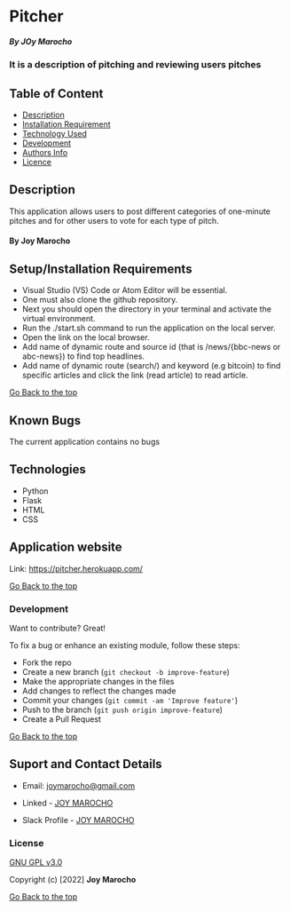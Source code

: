 # Pitcher
##### By JOy Marocho
### It is a description of pitching and reviewing users pitches
## Table of Content
+ [Description](#description)
+ [Installation Requirement](#Installation)
+ [Technology Used](#technology-used)
+ [Development ](#development)
+ [Authors Info](#author-Info)
+ [Licence](#licence)

## Description
This application allows users to post different categories of one-minute pitches and for other users to vote for each type of pitch.

#### By Joy Marocho

## Setup/Installation Requirements
* Visual Studio (VS) Code or Atom Editor will be essential.
* One must also clone the github repository.
* Next you should open the directory in your terminal and activate the virtual environment. 
* Run the ./start.sh command to run the application on the local server.
* Open the link on the local browser.
* Add name of dynamic route and source id (that is /news/{bbc-news or abc-news}) to find top headlines.
* Add name of dynamic route (search/) and keyword (e.g bitcoin) to find specific articles and click the link (read article) to read article.

 [Go Back to the top](#Pitcher)

## Known Bugs
The current application contains no bugs

## Technologies
* Python
* Flask
* HTML
* CSS


## Application website
Link: https://pitcher.herokuapp.com/

[Go Back to the top](#Pitcher)

### Development

Want to contribute? Great!

To fix a bug or enhance an existing module, follow these steps:

- Fork the repo
- Create a new branch (`git checkout -b improve-feature`)
- Make the appropriate changes in the files
- Add changes to reflect the changes made
- Commit your changes (`git commit -am 'Improve feature'`)
- Push to the branch (`git push origin improve-feature`)
- Create a Pull Request 
 
 [Go Back to the top](#Pitcher)


## Suport and Contact Details
 -  Email: joymarocho@gmail.com

 -  Linked - [JOY MAROCHO](https://www.linkedin.com/in/joy-marocho-553b3b12a/)

 -  Slack Profile - [JOY MAROCHO](https://app.slack.com/client/T0101L740P4/D0330AQB1PSlack%20Profile%20-%20[JOY%20MAROCHO](https://app.slack.com/client/T077KKCG6/GLRQR61NW/user_profile/UKXhttps://app.slack.com/client/T0101L740P4/D0330AQB1PSlack%20Profile%20-%20[JOY%20MAROCHO](https://app.slack.com/client/T077KKCG6/GLRQR61NW/user_profile/UKXCHMCNP?cdn_fallback=1)WCHMCNP?cdn_fallback=1)W)


### License
[GNU GPL v3.0](./LICENSE)

Copyright (c) [2022] **Joy Marocho**

[Go Back to the top](#Pitcher)